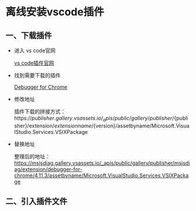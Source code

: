 # 离线安装vscode插件

## 一、下载插件

- 进入 vs code官网
    
    [vs code插件官网](https://marketplace.visualstudio.com/)

- 找到需要下载的插件

    [Debugger for Chrome](https://marketplace.visualstudio.com/items?itemName=msjsdiag.debugger-for-chrome)

- 修改地址

    插件下载的拼接方式：https://${publisher}.gallery.vsassets.io/_apis/public/gallery/publisher/${publisher}/extension/${extension name}/${version}/assetbyname/Microsoft.VisualStudio.Services.VSIXPackage

- 替换地址

    整理后的地址：https://msjsdiag.gallery.vsassets.io/_apis/public/gallery/publisher/msjsdiag/extension/debugger-for-chrome/4.11.3/assetbyname/Microsoft.VisualStudio.Services.VSIXPackage

## 二、引入插件文件

